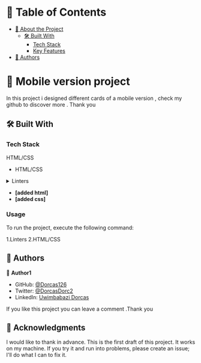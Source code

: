 
<!-- TABLE OF CONTENTS -->

# 📗 Table of Contents

- [📖 About the Project](#about-project)
  - [🛠 Built With](#built-with)
    - [Tech Stack](#tech-stack)
    - [Key Features](#key-features)
- [👥 Authors](#authors)


<!-- PROJECT DESCRIPTION -->

# 📖 Mobile version project
In this project i designed different cards
of a mobile version , check my github to discover more .
Thank you 


## 🛠 Built With <a name="built-with"></a>

### Tech Stack <a name="tech-stack"></a>

  <summary>HTML/CSS</summary>
  <ul>
    <li>HTML/CSS</li>
  </ul>
</details>

<details>
  <summary>Linters</summary>
  <ul>
    <li>Linters</li>
  </ul>
</details>

<!-- Features -->

- **[added html]**
- **[added css]**

### Usage

To run the project, execute the following command:

1.Linters
2.HTML/CSS

<!-- AUTHORS -->

## 👥 Authors <a name="authors"></a>

👤 **Author1**

- GitHub: [@Dorcas126](https://github.com/Dorcas126)
- Twitter: [@DorcasDorc2](https://twitter.com/DorcasDorc2)
- LinkedIn: [Uwimbabazi Dorcas](www.linkedin.com/in/uwimbabazi-dorcas-956a5a226)

<!-- SUPPORT -->

If you like this project you can leave a comment .Thank you 

## 🙏 Acknowledgments <a name="acknowledgements"></a>

I would like to thank in advance. This is the first draft of this project. It works on my machine. If you try it and run into problems, please create an issue; I'll do what I can to fix it.
